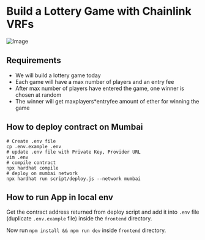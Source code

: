 # Build a Lottery Game with Chainlink VRFs

![Image](https://assets-global.website-files.com/5f6b7190899f41fb70882d08/5fa2e0756bd3167ad8cdbf1c_chainlink-open-graph-images_vrf.png)

## Requirements

- We will build a lottery game today
- Each game will have a max number of players and an entry fee
- After max number of players have entered the game, one winner is chosen at random
- The winner will get maxplayers\*entryfee amount of ether for winning the game

## How to deploy contract on Mumbai

```batch
# Create .env file
cp .env.example .env
# update .env file with Private Key, Provider URL
vim .env
# compile contract
npx hardhat compile
# deploy on mumbai network
npx hardhat run script/deploy.js --network mumbai
```

## How to run App in local env

Get the contract address returned from deploy script and add it into `.env` file (duplicate `.env.example` file) inside the `frontend` directory.

Now run `npm install && npm run dev` inside `frontend` directory.
